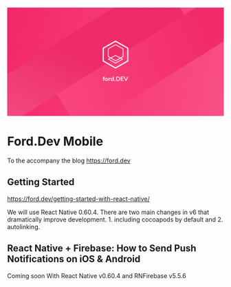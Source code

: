![Github Repo Image](https://github.com/helenaford/ford-dev-assets/blob/master/github.jpg)


# Ford.Dev Mobile
To the accompany the blog https://ford.dev

## Getting Started
https://ford.dev/getting-started-with-react-native/

We will use React Native 0.60.4. 
There are two main changes in v6 that dramatically improve development. 1. including cocoapods by default and 2. autolinking. 

## React Native + Firebase: How to Send Push Notifications on iOS & Android
Coming soon
With React Native v0.60.4 and RNFirebase v5.5.6

